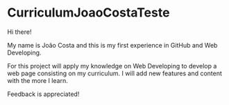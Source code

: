 # CurriculumJoaoCostaTeste

Hi there!

My name is João Costa and this is my first experience in GitHub and Web Developing.

For this project will apply my knowledge on Web Developing to develop a web page consisting on my curriculum. I will add new features and content with the more I learn.

Feedback is appreciated!

